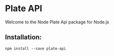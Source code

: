# Plate API
Welcome to the Node Plate Api package for Node.js

## Installation:
```shell
npm install --save plate-api
```
